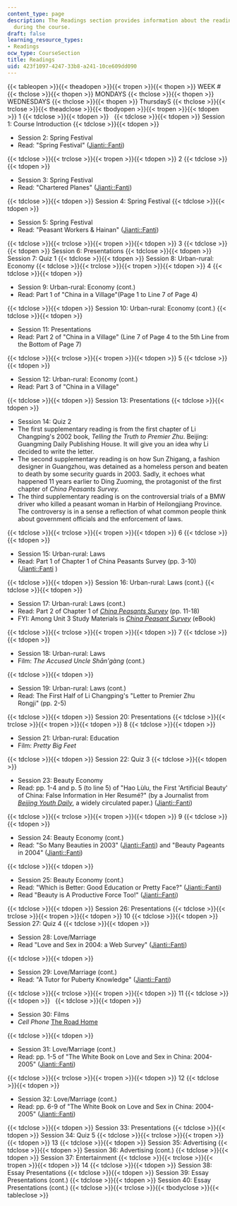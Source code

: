 ```yaml
---
content_type: page
description: The Readings section provides information about the readings assigned
  during the course.
draft: false
learning_resource_types:
- Readings
ocw_type: CourseSection
title: Readings
uid: 423f1097-4247-33b8-a241-10ce609dd090
---
```

{{< tableopen >}}{{< theadopen >}}{{< tropen >}}{{< thopen >}}
WEEK #
{{< thclose >}}{{< thopen >}}
MONDAYS
{{< thclose >}}{{< thopen >}}
WEDNESDAYS
{{< thclose >}}{{< thopen >}}
ThursdayS
{{< thclose >}}{{< trclose >}}{{< theadclose >}}{{< tbodyopen >}}{{< tropen >}}{{< tdopen >}}
1
{{< tdclose >}}{{< tdopen >}}
 
{{< tdclose >}}{{< tdopen >}}
Session 1: Course Introduction
{{< tdclose >}}{{< tdopen >}}

- Session 2: Spring Festival
- Read: "Spring Festival" ([Jianti::Fanti](http://web.archive.org/web/20160517221936/http://www.sc.xinhuanet.com/content/2004-07/16/content_2504441.htm))

{{< tdclose >}}{{< trclose >}}{{< tropen >}}{{< tdopen >}}
2
{{< tdclose >}}{{< tdopen >}}

- Session 3: Spring Festival
- Read: "Chartered Planes" ([Jianti::Fanti](http://cnreviews.com/life/society-culture/political-debate-jianti-fanti-complex-simplified-chinese-characters_20090514.html))

{{< tdclose >}}{{< tdopen >}}
Session 4: Spring Festival
{{< tdclose >}}{{< tdopen >}}

- Session 5: Spring Festival
- Read: "Peasant Workers & Hainan" ([Jianti::Fanti](https://web.archive.org/web/20051221080632/http://life.people.com.cn/GB/1089/3119952.html))

{{< tdclose >}}{{< trclose >}}{{< tropen >}}{{< tdopen >}}
3
{{< tdclose >}}{{< tdopen >}}
Session 6: Presentations
{{< tdclose >}}{{< tdopen >}}
Session 7: Quiz 1
{{< tdclose >}}{{< tdopen >}}
Session 8: Urban-rural: Economy
{{< tdclose >}}{{< trclose >}}{{< tropen >}}{{< tdopen >}}
4
{{< tdclose >}}{{< tdopen >}}

- Session 9: Urban-rural: Economy (cont.)
- Read: Part 1 of "China in a Village"(Page 1 to Line 7 of Page 4)

{{< tdclose >}}{{< tdopen >}}
Session 10: Urban-rural: Economy (cont.)
{{< tdclose >}}{{< tdopen >}}

- Session 11: Presentations
- Read: Part 2 of "China in a Village" (Line 7 of Page 4 to the 5th Line from the Bottom of Page 7)

{{< tdclose >}}{{< trclose >}}{{< tropen >}}{{< tdopen >}}
5
{{< tdclose >}}{{< tdopen >}}

- Session 12: Urban-rural: Economy (cont.)
- Read: Part 3 of "China in a Village"

{{< tdclose >}}{{< tdopen >}}
Session 13: Presentations
{{< tdclose >}}{{< tdopen >}}

- Session 14: Quiz 2
- The first supplementary reading is from the first chapter of Li Changping's 2002 book, *Telling the Truth to Premier Zhu*. Beijing: Guangming Daily Publishing House. It will give you an idea why Li decided to write the letter.
- The second supplementary reading is on how Sun Zhigang, a fashion designer in Guangzhou, was detained as a homeless person and beaten to death by some security guards in 2003. Sadly, it echoes what happened 11 years earlier to Ding Zuoming, the protagonist of the first chapter of *China Peasants Survey.* 
- The third supplementary reading is on the controversial trials of a BMW driver who killed a peasant woman in Harbin of Heilongjiang Province. The controversy is in a sense a reflection of what common people think about government officials and the enforcement of laws.

{{< tdclose >}}{{< trclose >}}{{< tropen >}}{{< tdopen >}}
6
{{< tdclose >}}{{< tdopen >}}

- Session 15: Urban-rural: Laws
- Read: Part 1 of Chapter 1 of China Peasants Survey (pp. 3-10) ([Jianti::Fanti](https://web.archive.org/web/20060103083135/http://www.nanfangdaily.com.cn/southnews/) )

{{< tdclose >}}{{< tdopen >}}
Session 16: Urban-rural: Laws (cont.)
{{< tdclose >}}{{< tdopen >}}

- Session 17: Urban-rural: Laws (cont.)
- Read: Part 2 of Chapter 1 of [*China Peasants Survey*](https://web.archive.org/web/20060103083135/http://www.nanfangdaily.com.cn/southnews/) (pp. 11-18)
- FYI: Among Unit 3 Study Materials is [*China Peasant Survey*](https://web.archive.org/web/20060103083135/http://www.nanfangdaily.com.cn/southnews/) (eBook)

{{< tdclose >}}{{< trclose >}}{{< tropen >}}{{< tdopen >}}
7
{{< tdclose >}}{{< tdopen >}}

- Session 18: Urban-rural: Laws
- Film: *The Accused Uncle Shān'gàng* (cont.)

{{< tdclose >}}{{< tdopen >}}

- Session 19: Urban-rural: Laws (cont.)
- Read: The First Half of Li Changping's "Letter to Premier Zhu Rongji" (pp. 2-5)

{{< tdclose >}}{{< tdopen >}}
Session 20: Presentations
{{< tdclose >}}{{< trclose >}}{{< tropen >}}{{< tdopen >}}
8
{{< tdclose >}}{{< tdopen >}}

- Session 21: Urban-rural: Education
- Film: *Pretty Big Feet*

{{< tdclose >}}{{< tdopen >}}
Session 22: Quiz 3
{{< tdclose >}}{{< tdopen >}}

- Session 23: Beauty Economy
- Read: pp. 1-4 and p. 5 (to line 5) of "Hao Lùlu, the First 'Artificial Beauty' of China: False Information in Her Resumé?" (by a Journalist from [*Beijing Youth Daily*](https://web.archive.org/web/20061012042502/http://www.danwei.org/media_business/beijing_youth_daily_on_the_cap.php), a widely circulated paper.) ([Jianti::Fanti](http://web.archive.org/web/20141006181021/http://www.bj.xinhuanet.com/bjpd_sdzx/2004-03/02/content_1709588.htm))

{{< tdclose >}}{{< trclose >}}{{< tropen >}}{{< tdopen >}}
9
{{< tdclose >}}{{< tdopen >}}

- Session 24: Beauty Economy (cont.)
- Read: "So Many Beauties in 2003" ([Jianti::Fanti](https://web.archive.org/web/20041205092556/http://culture.163.com/partner/weekly/editor/040210/040210_82413.html)) and "Beauty Pageants in 2004" ([Jianti::Fanti](https://web.archive.org/web/20080510111527/http://www.neweekly.com.cn/index/))

{{< tdclose >}}{{< tdopen >}}

- Session 25: Beauty Economy (cont.)
- Read: "Which is Better: Good Education or Pretty Face?" ([Jianti::Fanti](http://web.archive.org/web/20141006181344/http://www.sc.xinhuanet.com/content/2005-03/14/content_3870350.htm))
- Read "Beauty is A Productive Force Too!" ([Jianti::Fanti](http://news.sina.com.cn/guide/))

{{< tdclose >}}{{< tdopen >}}
Session 26: Presentations
{{< tdclose >}}{{< trclose >}}{{< tropen >}}{{< tdopen >}}
10
{{< tdclose >}}{{< tdopen >}}
Session 27: Quiz 4
{{< tdclose >}}{{< tdopen >}}

- Session 28: Love/Marriage
- Read "Love and Sex in 2004: a Web Survey" ([Jianti::Fanti](https://web.archive.org/web/20040627032353/http://culture.163.com/partner/weekly/editor/040227/040227_83137.html))

{{< tdclose >}}{{< tdopen >}}

- Session 29: Love/Marriage (cont.)
- Read: "A Tutor for Puberty Knowledge" ([Jianti::Fanti](https://web.archive.org/web/20041022072830/http://www.sc.xinhuanet.com/content/2004-07/16/content_2504441.htm))

{{< tdclose >}}{{< trclose >}}{{< tropen >}}{{< tdopen >}}
11
{{< tdclose >}}{{< tdopen >}}
 
{{< tdclose >}}{{< tdopen >}}

- Session 30: Films
- *Cell Phone* [The Road Home](http://www.imdb.com/title/tt0235060/) 

{{< tdclose >}}{{< tdopen >}}

- Session 31: Love/Marriage (cont.)
- Read: pp. 1-5 of "The White Book on Love and Sex in China: 2004-2005" ([Jianti::Fanti](http://web.archive.org/web/20160517221936/http://www.sc.xinhuanet.com/content/2004-07/16/content_2504441.htm))

{{< tdclose >}}{{< trclose >}}{{< tropen >}}{{< tdopen >}}
12
{{< tdclose >}}{{< tdopen >}}

- Session 32: Love/Marriage (cont.)
- Read: pp. 6-9 of "The White Book on Love and Sex in China: 2004-2005" ([Jianti::Fanti](http://www.neweekly.com.cn/index/))

{{< tdclose >}}{{< tdopen >}}
Session 33: Presentations
{{< tdclose >}}{{< tdopen >}}
Session 34: Quiz 5
{{< tdclose >}}{{< trclose >}}{{< tropen >}}{{< tdopen >}}
13
{{< tdclose >}}{{< tdopen >}}
Session 35: Advertising
{{< tdclose >}}{{< tdopen >}}
Session 36: Advertising (cont.)
{{< tdclose >}}{{< tdopen >}}
Session 37: Entertainment
{{< tdclose >}}{{< trclose >}}{{< tropen >}}{{< tdopen >}}
14
{{< tdclose >}}{{< tdopen >}}
Session 38: Essay Presentations
{{< tdclose >}}{{< tdopen >}}
Session 39: Essay Presentations (cont.)
{{< tdclose >}}{{< tdopen >}}
Session 40: Essay Presentations (cont.)
{{< tdclose >}}{{< trclose >}}{{< tbodyclose >}}{{< tableclose >}}